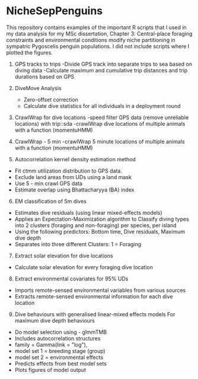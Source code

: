 # NicheSepPenguins
This repository contains examples of the important R scripts that I used in my data analysis for my MSc dissertation, Chapter 3: Central-place foraging constraints and environmental conditions modify niche partitioning in sympatric Pygoscelis penguin populations. I did not include scripts where I plotted the figures.

1) GPS tracks to trips
   -Divide GPS track into separate trips to sea based on diving data
   -Calculate maximum and cumulative trip distances and trip durations based on GPS

2) DiveMove Analysis
   - Zero-offset correction
   - Calculate dive statistics for all individuals in a deployment round

3) CrawlWrap for dive locations
   -speed filter GPS data (remove unreliable locations) with trip::sda
   -crawlWrap dive locations of multiple animals with a function (momentuHMM)
   
4) CrawlWrap - 5 min
   -crawlWrap 5 minute locations of multiple animals with a function (momentuHMM)

5) Autocorrelation kernel density estimation method
  - Fit ctmm utilization distribution to GPS data.
  - Exclude land areas from UDs using a land mask
  - Use 5 - min crawl GPS data
  - Estimate overlap using Bhattacharyya (BA) index

6) EM classification of 5m dives
  - Estimates dive residuals (using linear mixed-effects models)
  - Applies an Expectation-Maximization algorithm to Classify diving types into 2 clusters (foraging and non-foraging) per species, per island
  - Using the following predictors: Bottom time, Dive residuals, Maximum dive depth
  - Separates into three different Clusters: 1 = Foraging

7) Extract solar elevation for dive locations
  - Calculate solar elevation for every foraging dive location

8) Extract environmental covariates for 95% UDs
  - Imports remote-sensed environmental variables from various sources
  - Extracts remote-sensed environmental information for each dive location

9) Dive behaviours with generalised linear-mixed effects models
For maximum dive depth behaviours
  - Do model selection using - glmmTMB
  - Includes autocorrelation structures
  - family = Gamma(link = "log"),
  - model set 1 = breeding stage (group)
  - model set 2 = environmental effects
  - Predicts effects from best model sets
  - Plots figures of model output
